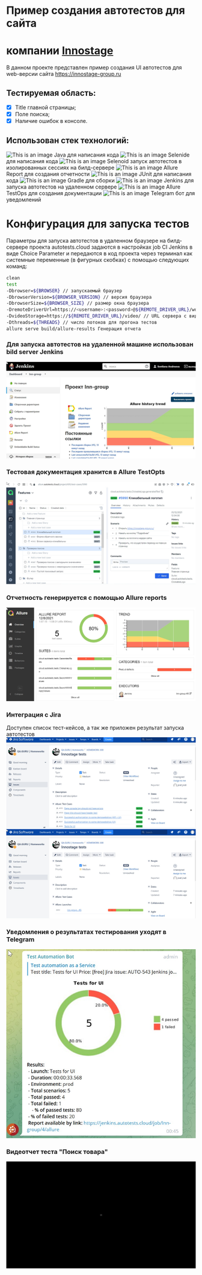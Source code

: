 # Пример создания автотестов для сайта
# компании [Innostage](https://innostage-group.ru/)

В данном проекте представлен пример создания UI автотестов для web-версии сайта
https://innostage-group.ru
## Тестируемая область:

- [x] Title главной страницы;
- [x] Поле поиска;
- [x] Наличие ошибок в консоле.

## Использован стек технологий:

<img alt="This is an image" height="40" src="https://starchenkov.pro/qa-guru/img/skills/Java.svg" width="40"/> Java для написания кода
<img alt="This is an image" height="40" src="https://starchenkov.pro/qa-guru/img/skills/Selenide.svg" width="40"/> Selenide для написания кода
<img alt="This is an image" height="40" src="https://starchenkov.pro/qa-guru/img/skills/Selenoid.svg" width="40"/> Selenoid запуск автотестов в изолированных сессиях на билд-сервере
<img alt="This is an image" height="40" src="https://starchenkov.pro/qa-guru/img/skills/Allure_Report.svg" width="40"/> Allure Report для создания отчетности
<img alt="This is an image" height="40" src="https://starchenkov.pro/qa-guru/img/skills/JUnit5.svg" width="40"/> JUnit для написания кода
<img alt="This is an image" height="40" src="https://starchenkov.pro/qa-guru/img/skills/Gradle.svg" width="40"/> Gradle для сборки
<img alt="This is an image" height="40" src="https://starchenkov.pro/qa-guru/img/skills/Jenkins.svg" width="40"/> Jenkins для запуска автотестов на удаленном сервере
<img alt="This is an image" height="40" src="https://starchenkov.pro/qa-guru/img/skills/Allure_EE.svg" width="40"/> Allure TestOps для создания документации
<img alt="This is an image" height="40" src="https://starchenkov.pro/qa-guru/img/skills/Telegram.svg" width="40"/> Telegram бот для уведомлений

# Конфигурация для запуска тестов
Параметры для запуска автотестов в удаленном браузере на билд-сервере проекта
autotests.cloud задаются в настройках job CI Jenkins в виде Choice Parameter
и передаются в код проекта через терминал как системные переменные (в фигурных скобках) с помощью следующих команд:

```bash
clean
test
-Dbrowser=${BROWSER} // запускаемый браузер
-DbrowserVersion=${BROWSER_VERSION} // версия браузера
-DbrowserSize=${BROWSER_SIZE} // размер окна браузера
-DremoteDriverUrl=https://<username>:<password>@${REMOTE_DRIVER_URL}/wd/hub/ // URL сервера, на котором запускаются тесты
-DvideoStorage=https://${REMOTE_DRIVER_URL}/video/ // URL сервера с видеофайлами выполнения тестов
-Dthreads=${THREADS} // число потоков для прогона тестов
allure serve build/allure-results Генерация отчета
```
### Для запуска автотестов на удаленной машине использован bild server Jenkins
![image](src/test/resources/files/Jenkins.jpg)
### Тестовая документация хранится в Allure TestOpts
![image](src/test/resources/files/AllureTestOps.jpg)
### Отчетность генерируется с помощью Allure reports
![image](src/test/resources/files/Allure.jpg)
### Интеграция с Jira 
Доступен список тест-кейсов, а так же приложен результат запуска автотестов
![image](src/test/resources/files/jira1.jpg)
![image](src/test/resources/files/jira2.jpg)
### Уведомления о результатах тестирования уходят в Telegram
![image](src/test/resources/files/Telegram.jpg)
### Видеотчет теста "Поиск товара"
![image](src/test/resources/files/Gif.gif)
